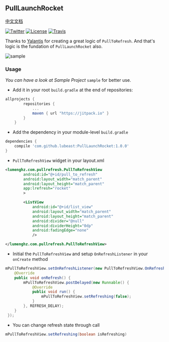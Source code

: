 ## PullLaunchRocket

[中文文档](./README_CHN.md)

[![Twitter](https://img.shields.io/badge/Twitter-@LuMengHZ-blue.svg?style=flat-square)](https://twitter.com/LuMengHZ)
[![License](https://img.shields.io/github/license/lubeast/PullLaunchRocket.svg?style=flat-square)](https://github.com/lubeast/PullLaunchRocket/blob/master/LICENSE)
[![Travis](https://img.shields.io/travis/lubeast/PullLaunchRocket/master.svg?style=flat-square)](https://travis-ci.org/lubeast/PullLaunchRocket)

Thanks to [Yalantis](https://github.com/Yalantis) for creating a great logic of `PullToRefresh`. And that's logic is the fundation of `PullLaunchRocket` also.

![sample](https://raw.github.com/lubeast/PullLaunchRocket/master/screenshots/sample.gif)

### Usage
*You can have a look at Sample Project* `sample` for better use.
- Add it in your root `build.gradle` at the end of repositories:
```groovy
allprojects {
		repositories {
			...
			maven { url "https://jitpack.io" }
		}
	}
```

- Add the dependency in your module-level `build.gradle`
```groovy
dependencies {
    compile 'com.github.lubeast:PullLaunchRocket:1.0.0'
}
```

- `PullToRefreshView` widget in your layout.xml
```xml
<lumenghz.com.pullrefresh.PullToRefreshView
        android:id="@+id/pull_to_refresh"
        android:layout_width="match_parent"
        android:layout_height="match_parent"
        app:lrefresh="rocket"
        >

        <ListView
            android:id="@+id/list_view"
            android:layout_width="match_parent"
            android:layout_height="match_parent"
            android:divider="@null"
            android:dividerHeight="0dp"
            android:fadingEdge="none"
            />

</lumenghz.com.pullrefresh.PullToRefreshView>
```

- Initial the `PullToRefreshView` and setup `OnRefreshListener` in your `onCreate` method
```java
mPullToRefreshView.setOnRefreshListener(new PullToRefreshView.OnRefreshListener() {
    @Override
    public void onRefresh() {
        mPullToRefreshView.postDelayed(new Runnable() {
            @Override
            public void run() {
                mPullToRefreshView.setRefreshing(false);
            }
        }, REFRESH_DELAY);
    }
 });
```

- You can change refresh state through call
```java
mPullToRefreshView.setRefreshing(boolean isRefreshing)
```
